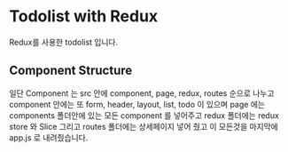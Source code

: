 # Todolist with Redux

Redux를 사용한 todolist 입니다.

## Component Structure
일단 Component 는 src 안에 component, page, redux, routes 순으로 나누고
component 안에는 또 form, header, layout, list, todo 이 있으며
page 에는 components 폴더안에 있는 모든 component 를 넣어주고
redux 폴더에는 redux store 와 Slice 그리고 routes 폴더에는 상세페이지
넣어 줬고 이 모든것을 마지막에 app.js 로 내려줬습니다.

